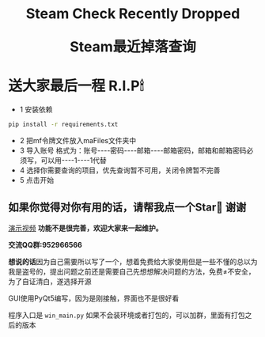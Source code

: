 <h1 align="center">
  Steam Check Recently Dropped
  
  Steam最近掉落查询
</h1>

# 送大家最后一程 R.I.P🕯

- 1 安装依赖
```bash
pip install -r requirements.txt
```
- 2 把mf令牌文件放入maFiles文件夹中
- 3 导入账号 格式为：账号----密码----邮箱----邮箱密码，邮箱和邮箱密码必须写，可以用----1----1代替
- 4 选择你需要查询的项目，优先查询暂不可用，关闭令牌暂不完善
- 5 点击开始

## 如果你觉得对你有用的话，请帮我点一个Star🌟 谢谢  

[演示视频](https://www.bilibili.com/video/BV1pA4m1N7L8/?spm_id_from=333.1007.top_right_bar_window_history.content.click)  **功能不是很完善，欢迎大家来一起维护。**  

**交流QQ群:952966566**  

**想说的话**因为自己需要所以写了一个，想着免费给大家使用但是一些不懂的总以为我是盗号的，提出问题之前还是需要自己先想想解决问题的方法，免费≠不安全，为了自证清白，遂选择开源



GUI使用PyQt5编写，因为是刚接触，界面也不是很好看  

程序入口是 `win_main.py` 如果不会装环境或者打包的，可以加群，里面有打包之后的版本  

